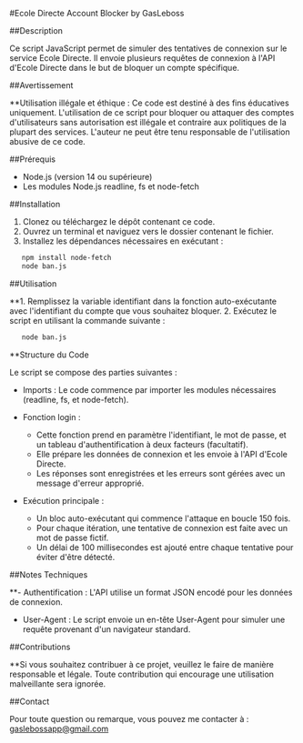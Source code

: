 #Ecole Directe Account Blocker by GasLeboss

##Description

Ce script JavaScript permet de simuler des tentatives de connexion sur le service Ecole Directe. Il envoie plusieurs requêtes de connexion à l'API d'Ecole Directe dans le but de bloquer un compte spécifique.

##Avertissement

**Utilisation illégale et éthique : Ce code est destiné à des fins éducatives uniquement. L'utilisation de ce script pour bloquer ou attaquer des comptes d'utilisateurs sans autorisation est illégale et contraire aux politiques de la plupart des services. L'auteur ne peut être tenu responsable de l'utilisation abusive de ce code.

##Prérequis

- Node.js (version 14 ou supérieure)
- Les modules Node.js readline, fs et node-fetch

##Installation

1. Clonez ou téléchargez le dépôt contenant ce code.
2. Ouvrez un terminal et naviguez vers le dossier contenant le fichier.
3. Installez les dépendances nécessaires en exécutant :
```bash
   npm install node-fetch
   node ban.js
```

##Utilisation

**1. Remplissez la variable identifiant dans la fonction auto-exécutante avec l'identifiant du compte que vous souhaitez bloquer.
2. Exécutez le script en utilisant la commande suivante :
```bash
   node ban.js
```

**Structure du Code

Le script se compose des parties suivantes :

- Imports : Le code commence par importer les modules nécessaires (readline, fs, et node-fetch).

- Fonction login : 
  - Cette fonction prend en paramètre l'identifiant, le mot de passe, et un tableau d'authentification à deux facteurs (facultatif).
  - Elle prépare les données de connexion et les envoie à l'API d'Ecole Directe.
  - Les réponses sont enregistrées et les erreurs sont gérées avec un message d'erreur approprié.

- Exécution principale :
  - Un bloc auto-exécutant qui commence l'attaque en boucle 150 fois.
  - Pour chaque itération, une tentative de connexion est faite avec un mot de passe fictif.
  - Un délai de 100 millisecondes est ajouté entre chaque tentative pour éviter d'être détecté.

##Notes Techniques

**- Authentification : L'API utilise un format JSON encodé pour les données de connexion.
- User-Agent : Le script envoie un en-tête User-Agent pour simuler une requête provenant d'un navigateur standard.

##Contributions

**Si vous souhaitez contribuer à ce projet, veuillez le faire de manière responsable et légale. Toute contribution qui encourage une utilisation malveillante sera ignorée.

##Contact

Pour toute question ou remarque, vous pouvez me contacter à : gaslebossapp@gmail.com
